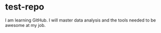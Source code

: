 # test-repo
I am learning GitHub.  I will master data analysis and the tools needed to be awesome at my job.
